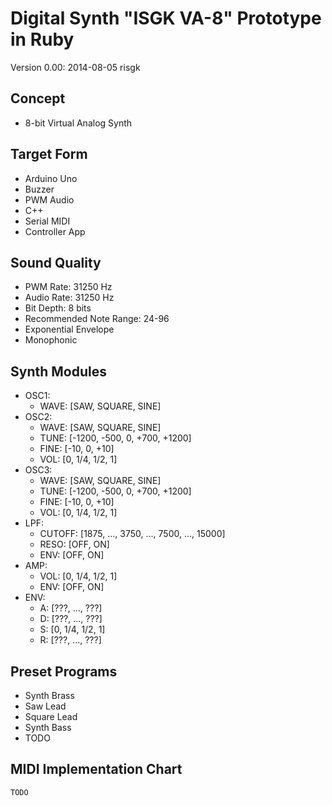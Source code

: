 # Digital Synth "ISGK VA-8" Prototype in Ruby

Version 0.00: 2014-08-05 risgk

## Concept

- 8-bit Virtual Analog Synth

## Target Form

- Arduino Uno
- Buzzer
- PWM Audio
- C++
- Serial MIDI
- Controller App

## Sound Quality

- PWM Rate: 31250 Hz
- Audio Rate: 31250 Hz
- Bit Depth: 8 bits
- Recommended Note Range: 24-96
- Exponential Envelope
- Monophonic

## Synth Modules

- OSC1:
    - WAVE: [SAW, SQUARE, SINE]
- OSC2:
    - WAVE: [SAW, SQUARE, SINE]
    - TUNE: [-1200, -500, 0, +700, +1200]
    - FINE: [-10, 0, +10]
    - VOL: [0, 1/4, 1/2, 1]
- OSC3:
    - WAVE: [SAW, SQUARE, SINE]
    - TUNE: [-1200, -500, 0, +700, +1200]
    - FINE: [-10, 0, +10]
    - VOL: [0, 1/4, 1/2, 1]
- LPF:
    - CUTOFF: [1875, ..., 3750, ..., 7500, ..., 15000]
    - RESO: [OFF, ON]
    - ENV: [OFF, ON]
- AMP:
    - VOL: [0, 1/4, 1/2, 1]
    - ENV: [OFF, ON]
- ENV:
    - A: [???, ..., ???]
    - D: [???, ..., ???]
    - S: [0, 1/4, 1/2, 1]
    - R: [???, ..., ???]

## Preset Programs

- Synth Brass
- Saw Lead
- Square Lead
- Synth Bass
- TODO

## MIDI Implementation Chart

    TODO
